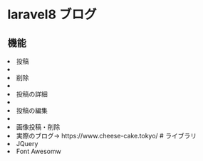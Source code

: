 # laravel8 ブログ
<h2>機能</h2>
<li>投稿<li>
    <li>削除<li>
        <li>投稿の詳細<li>
            <li>投稿の編集<li>
                <li>画像投稿・削除<li>
実際のブログ→
https://www.cheese-cake.tokyo/
# ライブラリ
<li>JQuery</li>
<li>Font Awesomw</li>
